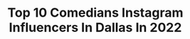 ---
title: Top 10 Comedians Instagram Influencers In Dallas In 2022
description: >-
  Find top comedians Instagram influencers in Dallas in 2022. Most popular hashtags: #standupcomedy #comedy #comedian #dallas.
platform: Instagram
hits: 14
text_top: Discover the most popular Instagram influencers on inBeat.
text_bottom: inBeat holds 14 Instagram influencers like this in Dallas, United States for you to contact.
profiles:
  - username: "marvelousjarvis"
    fullname: >-
      Jarvis shepard
    bio: >-
      Scorpio ♏️ 270k YouTube subscribers, comedian/professional boxer 7-0 📍Dallas TX movie writer sag-aftra actor
    location: "United States"
    followers: 56758
    engagement: 61
    commentsToLikes: 0.075404
    id: ck14gr51j6lxa0i19c2yeawc1
    verified: false
    hashtags: "#twerkforme"
  - username: "davicrimmins"
    fullname: >-
      Davi Crimmins
    bio: >-
      Comedian | Writer | Creator | Cohost🎙 @thebertshow & @thebroadlyspeakingshow LISTEN HERE ▶️
    location: "United States"
    followers: 41412
    engagement: 463
    commentsToLikes: 0.048687
    id: ck15sjufmddch0i19ecmm8pxu
    verified: false
    hashtags: "#adoptdontshop, #mcm, #dogsofinstagram, #homesweethome"
  - username: "mack_a_fool"
    fullname: >-
      Mack
    bio: >-
      👑 🐐"Fuck boundaries"🐐👑 Comedian/Actor/Rapper/Writer
    location: "United States"
    followers: 62721
    engagement: 136
    commentsToLikes: 0.156364
    id: ck8t2j8i9zpgr0j78gjpsiy24
    verified: false
    hashtags: "#exploremore, #rap, #mackafool, #funny"
  - username: "marcusbowerstv"
    fullname: >-
      MARCUS BOWERS | Globalpreneur
    bio: >-
      Somewhere Doing Something Great | Navy SpecWar Veteran | Globalpreneur| Comedian 🐦 Twitter: 🔵 Facebook: etc @MarcusBowersTV 🏆 Award Winning Speaker 🗣
    location: "United States"
    followers: 24767
    engagement: 243
    commentsToLikes: 0.025651
    id: ck6u44ljn1nj30j711urdr9fe
    verified: false
    hashtags: "#happy, #morethananathlete, #coronavirus, #nba"
  - username: "officially_shelby"
    fullname: >-
      Shelby - Cat Personality
    bio: >-
      Relatable Cat Comedian🎙😹 || Featured on Netflix❗️a TV show in the U.K. & USA Today + Voyage Dallas! ￼🌎 Owner: @erinseilhan || Dallas, TX || DM me! 📧
    location: "United States"
    followers: 42442
    engagement: 334
    commentsToLikes: 0.028592
    id: ck13cnph119bb0i19czucs41q
    verified: false
    hashtags: "#mondaymood, #tgif, #vote, #shelbyforpresident"
  - username: "charmazing_1"
    fullname: >-
      Charmaine Christie-Primo
    bio: >-
      🤱🏾 Mother 🤣 Comedian 🎤 Cohost @ndeipi_mudiaspora 👩🏿‍💻 Engineer 👩‍👧‍👦Guyana 🇬🇾 🏠 Montreal, Canada🇨🇦 📍 Dallas 🇺🇸 ♈TeamAries
    location: "United States"
    followers: 2453
    engagement: 917
    commentsToLikes: 0.093741
    id: ck8sw2ns1dkc00j789ypwkidh
    verified: false
    hashtags: "#femalecomic, #lol, #storytelling, #darkskingirls"
  - username: "tc_illkillya"
    fullname: >-
      I Like Being Underrated 😂
    bio: >-
      #author,📚 #artist 🎵🎙 #comedian 😂 #fitness #trainer 🏋️‍♀️ #DJ 🎧🎙 Download my single 👇 📍#houston #tcillkillya@gmail.com New single “trick” 📲 get it
    location: "United States"
    followers: 788974
    engagement: 226
    commentsToLikes: 0.111288
    id: ck5q1dp4oahw40i11z46veypw
    verified: false
    hashtags: "#omg, #tcillkillya, #draft, #fights"
  - username: "nemakatt"
    fullname: >-
      Comedian Nema Katt
    bio: >-
      Stand Up Comedian:Doctor:Health Coach #AuthenticComplexity #GirlNextDoor #TexasMade
    location: "United States"
    followers: 33639
    engagement: 356
    commentsToLikes: 0.120980
    id: ck6ub3x4t7bes0j717pnirn7t
    verified: false
    hashtags: "#nemakatt, #standupcomedy, #funnyvideos, #funnybusiness"
  - username: "heathervstheworld"
    fullname: >-
      Heather McKinney
    bio: >-
      I’m fun at parties but I’ll probably spill something 🍷 💀 1/2 of @sinisterhoodpod 👩‍⚖️ elder justice #lawyer 🎤 #comedian // 📖 #writer Opinions my own
    location: "United States"
    followers: 9805
    engagement: 520
    commentsToLikes: 0.057341
    id: ckaozsy0dn9dr0i78cb42d455
    verified: false
    hashtags: "#truecrime, #truecrimeaddict, #murderino, #crimecon"
  - username: "paulyshore"
    fullname: >-
      Pauly Shore
    bio: >-
      yo brozzzzzzz Check out my stand-up dates 🤙 Subscribe on YouTube 👈 #RandomRants podcast (Thurs) #Fourplex4 concert series (Sun)
    location: "United States"
    followers: 211837
    engagement: 88
    commentsToLikes: 0.062706
    id: ck0tt5e7m18es0i190w0nhhwh
    verified: true
    hashtags: "#comedypodcast, #hawaiicomedy, #podcastersofinstagram, #quarantineandchill"
---